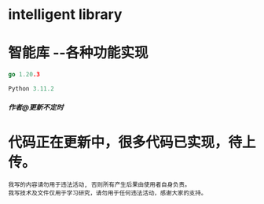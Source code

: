 # intelligent library
# 智能库 --各种功能实现
```go
go 1.20.3

```

```python
Python 3.11.2

```

##### 作者@更新不定时
# 代码正在更新中，很多代码已实现，待上传。
```
我写的内容请勿用于违法活动, 否则所有产生后果由使用者自身负责。
我写技术及文件仅用于学习研究，请勿用于任何违法活动，感谢大家的支持。
```